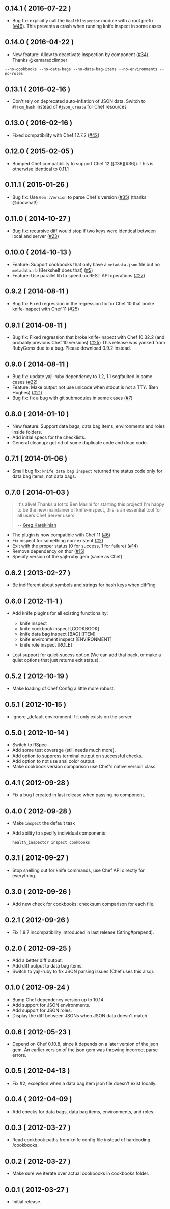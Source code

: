 ## 0.14.1 ( 2016-07-22 )

* Bug fix: explicitly call the `HealthInspector` module with a root prefix
  ([#46][#46]). This prevents a crash when running knife inspect in some cases


## 0.14.0 ( 2016-04-22 )

* New feature: Allow to deactivate inspection by component ([#34][#34]). Thanks
@kamaradclimber

```
--no-cookbooks --no-data-bags --no-data-bag-items --no-environments --no-roles
```


## 0.13.1 ( 2016-02-16 )

* Don't rely on deprecated auto-inflation of JSON data. Switch to `#from_hash`
instead of `#json_create` for Chef resources


## 0.13.0 ( 2016-02-16 )

* Fixed compatibility with Chef 12.7.2 ([#42][#42])


## 0.12.0 ( 2015-02-05 )

* Bumped Chef compatibility to support Chef 12 ([#36][#36]). This is otherwise
identical to 0.11.1


## 0.11.1 ( 2015-01-26 )

* Bug fix: Use `Gem::Version` to parse Chef's version ([#35][#35]) (thanks
  @docwhat!)


## 0.11.0 ( 2014-10-27 )

* Bug fix: recursive diff would stop if two keys were identical between local
  and server ([#23][#23])


## 0.10.0 ( 2014-10-13 )

* Feature: Support cookbooks that only have a `metadata.json` file but no
  `metadata.rb` (Berkshelf does that) ([#5][#5])
* Feature: Use parallel lib to speed up REST API operations ([#27][#27])

## 0.9.2 ( 2014-08-11 )

* Bug fix: Fixed regression in the regression fix for Chef 10 that broke
knife-inspect with Chef 11
  ([#25][#25])

## 0.9.1 ( 2014-08-11 )

* Bug fix: Fixed regression that broke knife-inspect with Chef 10.32.2
  (and probably previous Chef 10 versions)
  ([#25][#25])
This release was yanked from RubyGems due to a bug. Please download 0.9.2
instead.

## 0.9.0 ( 2014-08-11 )

* Bug fix: update yajl-ruby dependency to 1.2, 1.1 segfaulted in some cases
  ([#22][#22])
* Feature: Make output not use unicode when stdout is not a TTY. (Ben Hughes)
  ([#21][#21])
* Bug fix: fix a bug with git submodules in some cases
  ([#7][#7])

## 0.8.0 ( 2014-01-10 )

* New feature: Support data bags, data bag items, environments and roles inside
  folders.
* Add initial specs for the checklists.
* General cleanup: got rid of some duplicate code and dead code.

## 0.7.1 ( 2014-01-06 )

* Small bug fix: `knife data bag inspect` returned the status code only for
  data bag items, not data bags.

## 0.7.0 ( 2014-01-03 )

> It's alive! Thanks a lot to Ben Marini for starting this project!
> I'm happy to be the new maintainer of knife-inspect, this is an essential
> tool for all users Chef Server users.
>
> -- [Greg Karékinian](https://github.com/gregkare)

* The plugin is now compatible with Chef 11 ([#6][#6])
* Fix inspect for something non-existent ([#2][#2])
* Exit with the proper status (0 for success, 1 for failure) ([#14][#14])
* Remove dependency on thor ([#15][#15])
* Specify version of the yajl-ruby gem (same as Chef)

## 0.6.2 ( 2013-02-27 )

* Be indifferent about symbols and strings for hash keys when diff'ing

## 0.6.0 ( 2012-11-1 )

* Add knife plugins for all existing functionality:
  - knife inspect
  - knife cookbook inspect [COOKBOOK]
  - knife data bag inspect [BAG] [ITEM]
  - knife environment inspect [ENVIRONMENT]
  - knife role inspect [ROLE]

* Lost support for quiet-sucess option (We can add that back, or make a quiet
  options that just returns exit status).

## 0.5.2 ( 2012-10-19 )

* Make loading of Chef Config a little more robust.

## 0.5.1 ( 2012-10-15 )

* Ignore _default environment if it only exists on the server.

## 0.5.0 ( 2012-10-14 )

* Switch to RSpec
* Add some test coverage (still needs much more).
* Add option to suppress terminal output on successful checks.
* Add option to not use ansi color output.
* Make cookbook version comparison use Chef's native version class.

## 0.4.1 ( 2012-09-28 )

* Fix a bug I created in last release when passing no component.

## 0.4.0 ( 2012-09-28 )

* Make `inspect` the default task
* Add ability to specify individual components:

      health_inspector inspect cookbooks

## 0.3.1 ( 2012-09-27 )

* Stop shelling out for knife commands, use Chef API directly for everything.

## 0.3.0 ( 2012-09-26 )

* Add new check for cookbooks: checksum comparison for each file.

## 0.2.1 ( 2012-09-26 )

* Fix 1.8.7 incompatibility introduced in last release (String#prepend).

## 0.2.0 ( 2012-09-25 )

* Add a better diff output.
* Add diff output to data bag items.
* Switch to yajl-ruby to fix JSON parsing issues (Chef uses this also).

## 0.1.0 ( 2012-09-24 )

* Bump Chef dependency version up to 10.14
* Add support for JSON environments.
* Add support for JSON roles.
* Display the diff between JSONs when JSON data doesn't match.

## 0.0.6 ( 2012-05-23 )

* Depend on Chef 0.10.8, since it depends on a later version of the json gem.
  An earlier version of the json gem was throwing incorrect parse errors.

## 0.0.5 ( 2012-04-13 )

* Fix #2, exception when a data bag item json file doesn't exist locally.

## 0.0.4 ( 2012-04-09 )

* Add checks for data bags, data bag items, environments, and roles.

## 0.0.3 ( 2012-03-27 )

* Read cookbook paths from knife config file instead of hardcoding /cookbooks.

## 0.0.2 ( 2012-03-27 )

* Make sure we iterate over actual cookbooks in cookbooks folder.

## 0.0.1 ( 2012-03-27 )

* Initial release.


[#15]: https://github.com/bmarini/knife-inspect/issues/15
[#14]: https://github.com/bmarini/knife-inspect/issues/14
[#6]: https://github.com/bmarini/knife-inspect/issues/6
[#2]: https://github.com/bmarini/knife-inspect/issues/2
[#21]: https://github.com/bmarini/knife-inspect/issues/21
[#22]: https://github.com/bmarini/knife-inspect/issues/22
[#7]: https://github.com/bmarini/knife-inspect/issues/7
[#25]: https://github.com/bmarini/knife-inspect/issues/25
[#5]: https://github.com/bmarini/knife-inspect/issues/5
[#27]: https://github.com/bmarini/knife-inspect/issues/27
[#23]: https://github.com/bmarini/knife-inspect/issues/23
[#35]: https://github.com/bmarini/knife-inspect/issues/35
[#42]: https://github.com/bmarini/knife-inspect/issues/42
[#34]: https://github.com/bmarini/knife-inspect/pull/34
[#46]: https://github.com/bmarini/knife-inspect/pull/46

